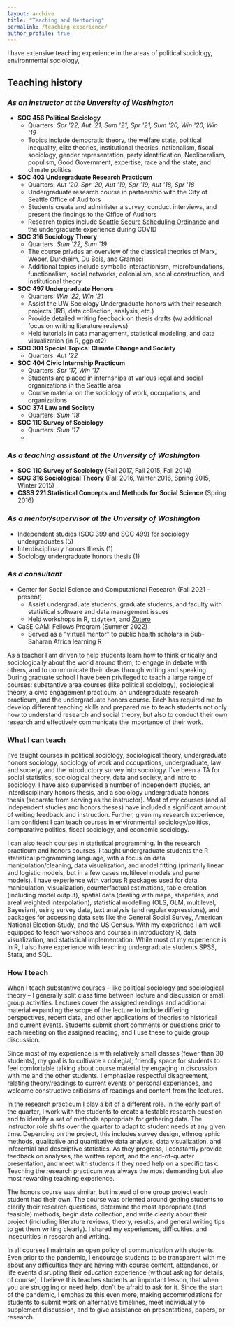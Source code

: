 ```yaml
---
layout: archive
title: "Teaching and Mentoring"
permalink: /teaching-experience/
author_profile: true
---
```


I have extensive teaching experience in the areas of political sociology, environmental sociology,

## Teaching history

### *As an instructor at the Unversity of Washington*
- **SOC 456 Political Sociology** 
  - Quarters: *Spr '22, Aut '21, Sum '21, Spr '21, Sum '20, Win '20, Win '19*
  - Topics include democratic theory, the welfare state, political inequality, elite theories, institutional theories, nationalism, fiscal sociology, gender representation, party identification, Neoliberalism, populism, Good Government, expertise, race and the state, and climate politics
- **SOC 403 Undergraduate Research Practicum** 
  - Quarters: *Aut '20, Spr '20, Aut '19, Spr '19, Aut '18, Spr '18*
  - Undergraduate research course in partnership with the City of Seattle Office of Auditors
  - Students create and administer a survey, conduct interviews, and present the findings to the Office of Auditors
  - Research topics include [Seattle Secure Scheduling Ordinance](https://www.seattle.gov/documents/Departments/LaborStandards/21_0405_Fact%20Sheet_SSO.pdf) and the undergraduate experience during COVID
- **SOC 316 Sociology Theory**
  - Quarters: *Sum '22, Sum '19* 
  - The course privdes an overview of the classical theories of Marx, Weber, Durkheim, Du Bois, and Gramsci 
  - Additional topics include symbolic interactionism, microfoundations, functionalism, social networks, colonialism, social construction, and institutional theory
- **SOC 497 Undergraduate Honors** 
  - Quarters: *Win '22, Win '21*
  - Assist the UW Sociology Undergraduate honors with their research projects (IRB, data collection, analysis, etc.) 
  - Provide detailed writing feedback on thesis drafts (w/ additional focus on writing literature reviews) 
  - Held tutorials in data management, statistical modeling, and data visualization (in R, ggplot2) 
- **SOC 301 Special Topics: Climate Change and Society**
  - Quarters: *Aut '22*
- **SOC 404 Civic Internship Practicum** 
  - Quarters: *Spr '17, Win '17*
  - Students are placed in internships at various legal and social organizations in the Seattle area
  - Course material on the sociology of work, occupations, and organizations 
- **SOC 374 Law and Society** 
  - Quarters: *Sum '18*
- **SOC 110 Survey of Sociology**
  - Quarters: *Sum '17* 
  -  

### *As a teaching assistant at the Unversity of Washington*
- **SOC 110 Survey of Sociology** (Fall 2017, Fall 2015, Fall 2014)
- **SOC 316 Sociological Theory** (Fall 2016, Winter 2016, Spring 2015, Winter 2015)
- **CSSS 221 Statistical Concepts and Methods for Social Science** (Spring 2016)

### *As a mentor/supervisor at the Unversity of Washington*
- Independent studies (SOC 399 and SOC 499) for sociology undergraduates (5)
- Interdisciplinary honors thesis (1)
- Sociology undergraduate honors thesis (1)

### *As a consultant*
- Center for Social Science and Computational Research (Fall 2021 - present)
  - Assist undergraduate students, graduate students, and faculty with statistical software and data management issues  
  - Held workshops in R, `tidytext`, and [Zotero](zotero.org)
- CaSE CAMI Fellows Program (Summer 2022)
  - Served as a "virtual mentor" to public health scholars in Sub-Saharan Africa learning R



As a teacher I am driven to help students learn how to think critically and sociologically about the world around them, to engage in debate with others, and to communicate their ideas through writing and speaking. During graduate school I have been privileged to teach a large range of courses: substantive area courses (like political sociology), sociological theory, a civic engagement practicum, an undergraduate research practicum, and the undergraduate honors course. Each has required me to develop different teaching skills and prepared me to teach students not only how to understand research and social theory, but also to conduct their own research and effectively communicate the importance of their work.   

### What I can teach

I've taught courses in political sociology, sociological theory, undergraduate honors sociology, sociology of work and occupations, undergraduate, law and society, and the introductory survey into sociology. I've been a TA for social statistics, sociological theory, data and society, and intro to sociology. I have also supervised a number of independent studies, an interdisciplinary honors thesis, and a sociology undergraduate honors thesis (separate from serving as the instructor).  Most of my courses (and all independent studies and honors theses) have included a significant amount of writing feedback and instruction. Further, given my research experience, I am confident I can teach courses in environmental sociology/politics, comparative politics, fiscal sociology, and economic sociology.

I can also teach courses in statistical programming. In the research practicum and honors courses, I taught undergraduate students the R statistical programming language, with a focus on data manipulation/cleaning, data visualization, and model fitting (primarily linear and logistic models, but in a few cases multilevel models and panel models). I have experience with various R packages used for data manipulation, visualization, counterfactual estimations, table creation (including model output), spatial data (dealing with maps, shapefiles, and areal weighted interpolation), statistical modelling (OLS, GLM, multilevel, Bayesian), using survey data, text analysis (and regular expressions), and packages for accessing data sets like the General Social Survey, American National Election Study, and the US Census. With my experience I am well equipped to teach workshops and courses in introductory R, data visualization, and statistical implementation. While most of my experience is in R, I also have experience with teaching undergraduate students SPSS, Stata, and SQL.

### How I teach

When I teach substantive courses – like political sociology and sociological theory – I generally split class time between lecture and discussion or small group activities. Lectures cover the assigned readings and additional material expanding the scope of the lecture to include differing perspectives, recent data, and other applications of theories to historical and current events. Students submit short comments or questions prior to each meeting on the assigned reading, and I use these to guide group discussion.

Since most of my experience is with relatively small classes (fewer than 30 students), my goal is to cultivate a collegial, friendly space for students to feel comfortable talking about course material by engaging in discussion with me and the other students. I emphasize respectful disagreement, relating theory/readings to current events or personal experiences, and welcome constructive criticisms of readings and content from the lectures.

In the research practicum I play a bit of a different role. In the early part of the quarter, I work with the students to create a testable research question and to identify a set of methods appropriate for gathering data. The instructor role shifts over the quarter to adapt to student needs at any given time. Depending on the project, this includes survey design, ethnographic methods, qualitative and quantitative data analysis, data visualization, and inferential and descriptive statistics. As they progress, I constantly provide feedback on analyses, the written report, and the end-of-quarter presentation, and meet with students if they need help on a specific task. Teaching the research practicum was always the most demanding but also most rewarding teaching experience.

The honors course was similar, but instead of one group project each student had their own. The course was oriented around getting students to clarify their research questions, determine the most appropriate (and feasible) methods, begin data collection, and write clearly about their project (including literature reviews, theory, results, and general writing tips to get them writing clearly). I shared my experiences, difficulties, and insecurities in research and writing.

In all courses I maintain an open policy of communication with students. Even prior to the pandemic, I encourage students to be transparent with me about any difficulties they are having with course content, attendance, or life events disrupting their education experience (without asking for details, of course). I believe this teaches students an important lesson, that when you are struggling or need help, don't be afraid to ask for it. Since the start of the pandemic, I emphasize this even more, making accommodations for students to submit work on alternative timelines, meet individually to supplement discussion, and to give assistance on presentations, papers, or research.
